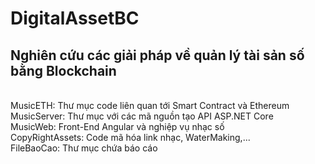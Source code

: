# DigitalAssetBC <br/>
<h2>Nghiên cứu các giải pháp về quản lý tài sản số bằng Blockchain</h2><br/>
MusicETH: Thư mục code liên quan tới Smart Contract và Ethereum<br/>
MusicServer: Thư mục với các mã nguồn tạo API ASP.NET Core<br/>
MusicWeb: Front-End Angular và nghiệp vụ nhạc số<br/>
CopyRightAssets: Code mã hóa link nhạc, WaterMaking,...<br/>
FileBaoCao: Thư mục chứa báo cáo
